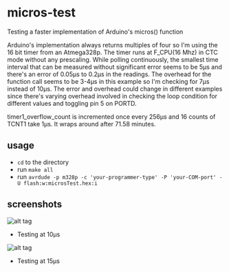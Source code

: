 # micros-test

Testing a faster implementation of Arduino's micros() function


Arduino's implementation always returns multiples of four so I'm using the 16 bit timer 
from an Atmega328p. The timer runs at F_CPU(16 Mhz) in CTC mode without any prescaling.
While polling continuously, the smallest time interval that can be measured without significant 
error seems to be 5µs and there's an error of 0.05µs to 0.2µs in the readings. The overhead for 
the function call seems to be 3-4µs in this example so I'm checking for 7µs instead of 10µs. 
The error and overhead could change in different examples since there's varying overhead involved 
in checking the loop condition for different values and toggling pin 5 on PORTD. 

timer1_overflow_count is incremented once every 256µs and 16 counts of TCNT1 take 1µs.
It wraps around after 71.58 minutes.

## usage

* `cd` to the directory
* run `make all`
* run  `avrdude -p m328p -c 'your-programmer-type' -P 'your-COM-port' -U flash:w:microsTest.hex:i`

## screenshots

![alt tag](http://imgur.com/98YxzRy.png?1)
* Testing at 10µs

![alt tag](http://i.imgur.com/jODWywt.png?1)
* Testing at 15µs